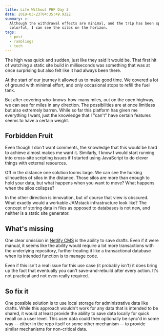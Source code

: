 ```yaml
---
title: Life Without PHP Day 3
date: 2019-03-23T04:35:49.932Z
summary: >-
  Although the withdrawal effects are minimal, and the trip has been speedy and
  colorful, I can see the silos on the horizon.
tags:
  - post
  - ramblings
  - tech
---
```

The high was quick and sudden, just like they said it would be. That first hit of watching a static site build in milliseconds was something that was at once surprising but also felt like it had always been there.

At the start of our journey it allowed us to make good time. We covered a lot of ground with minimal effort, and only occasional stops to refill the fuel tank.

But after covering who-knows-how-many miles, out on the open highway, we can see for miles in any direction. The possibilities are at once limitless but also extremely barren. While so far this platform has given me everything I want, just the knowledge that I "can't" have certain features seems to have a certain weight.

## Forbidden Fruit
Even though I don't want comments, the knowledge that this would be hard to achieve almost makes me want it. Similarly, I know I would start running into cross-site scripting issues if I started using JavaScript to do clever things with external resources.

Off in the distance one solution looms large. We can see the hulking silhouettes of silos in the distance. Those silos are more than enough to hold your data, but what happens when you want to move? What happens when the silos collapse?

In the other direction is innovation, but of course that view is obscured. What exactly would a workable JAMstack infrastructure look like? The concept of storing data in files as opposed to databases is not new, and neither is a static site generator.

## What's missing

One clear omission in [Netlify CMS](www.netlifycms.com) is the ability to save drafts. Even if it were manual, it seems like the ability would require a lot more transactions with the underlying repository, further treating it like a transactional database when its intended function is to manage code.

Even if this isn't a real issue for this use case (it probably isn't) it does bring up the fact that eventually you can't save-and-rebuild after every action. It's not practical and not even really required.

## So fix it

One possible solution is to use local storage for administrative data like drafts. While this approach wouldn't work for any data that is intended to be shared, it would at least provide the ability to save data locally for quick recall on a user level. This user data could then optionally be sync'd in some way -- either in the repo itself or some other mechanism -- to provide similar mechanisms for non-critical data.
